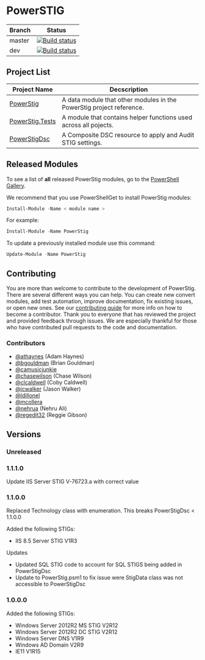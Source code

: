 # PowerSTIG

|Branch|Status|
| ---- | ---- |
| master | [![Build status](https://ci.appveyor.com/api/projects/status/9iuhve75mrjdxokb/branch/master?svg=true)](https://ci.appveyor.com/api/projects/status/9iuhve75mrjdxokb/branch/master?svg=true) |
| dev | [![Build status](https://ci.appveyor.com/api/projects/status/9iuhve75mrjdxokb/branch/dev?svg=true)](https://ci.appveyor.com/api/projects/status/9iuhve75mrjdxokb/branch/dev?svg=true) |

## Project List

| Project Name | Decscription |
| ------------ | ------------ |
| [PowerStig](https://github.com/Microsoft/PowerStig) | A data module that other modules in the PowerStig project reference.
| [PowerStig.Tests](https://github.com/Microsoft/PowerStig.Tests) | A module that contains helper functions used across all pojects.
| [PowerStigDsc](https://github.com/Microsoft/PowerStigDsc) | A Composite DSC resource to apply and Audit STIG settings.

## Released Modules

To see a list of **all** released PowerStig modules, go to the [PowerShell Gallery](https://www.powershellgallery.com/items?q=powerstig&x=19&y=15).

We recommend that you use PowerShellGet to install PowerStig modules:

```powershell
Install-Module -Name < module name >
```

For example:

```powershell
Install-Module -Name PowerStig
```

To update a previously installed module use this command:

```powershell
Update-Module -Name PowerStig
```

## Contributing

You are more than welcome to contribute to the development of PowerStig.
There are several different ways you can help.
You can create new convert modules, add test automation, improve documentation, fix existing issues, or open new ones.
See our [contributing guide](CONTRIBUTING.md) for more info on how to become a contributor.
Thank you to everyone that has reviewed the project and provided feedback through issues.
We are especially thankful for those who have contributed pull requests to the code and documentation.

### Contributors

* [@athaynes](https://github.com/athaynes) (Adam Haynes)
* [@bgouldman](https://github.com/bgouldman) (Brian Gouldman)
* [@camusicjunkie](https://github.com/camusicjunkie)
* [@chasewilson](https://github.com/chasewilson) (Chase Wilson)
* [@clcaldwell](https://github.com/clcaldwell) (Coby Caldwell)
* [@jcwalker](https://github.com/jcwalker) (Jason Walker)
* [@ldillonel](https://github.com/ldillonel)
* [@mcollera](https://github.com/mcollera)
* [@nehrua](https://github.com/nehrua) (Nehru Ali)
* [@regedit32](https://github.com/regedit32) (Reggie Gibson)

## Versions

### Unreleased

### 1.1.1.0

Update IIS Server STIG V-76723.a with correct value

### 1.1.0.0

Replaced Technology class with enumeration. This breaks PowerStigDsc < 1.1.0.0

Added the following STIGs:

* IIS 8.5 Server STIG V1R3

Updates

* Updated SQL STIG code to account for SQL STIGS being added in PowerStigDsc
* Update to PowerStig.psm1 to fix issue were StigData class was not accessible to PowerStigDsc

### 1.0.0.0

Added the following STIGs:

* Windows Server 2012R2 MS STIG V2R12
* Windows Server 2012R2 DC STIG V2R12
* Windows Server DNS V1R9
* Windows AD Domain V2R9
* IE11 V1R15
